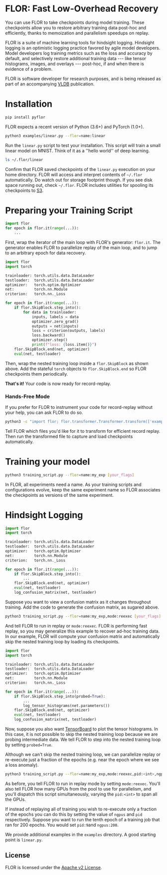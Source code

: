 <!-- ![Travis](https://travis-ci.com/ucbrise/flor.svg?branch=master)
![Python37](https://img.shields.io/badge/python-3.7-blue.svg)
[![](https://badge.fury.io/py/pyflor.svg)](https://pypi.org/project/pyflor/)
[![codecov](https://codecov.io/gh/ucbrise/flor/branch/master/graph/badge.svg)](https://codecov.io/gh/ucbrise/flor)
 -->

FLOR: Fast Low-Overhead Recovery
================================

You can use FLOR to take checkpoints during model training.
These checkpoints allow you to restore arbitrary training data post-hoc and efficiently,
thanks to memoization and parallelism speedups on replay.

FLOR is a suite of machine learning tools for hindsight logging.
Hindsight logging is an optimistic logging practice favored by agile model developers. 
Model developers log training metrics such as the loss and accuracy by default, 
and selectively restore additional training data --- like tensor histograms, images, and overlays --- post-hoc, 
if and when there is evidence of a problem. 

FLOR is software developer for research purposes, 
and is being released as part of an accompanying [VLDB](https://vldb.org/2021/) publication.

# Installation

```bash
pip install pyflor
```
FLOR expects a recent version of Python (3.6+) and PyTorch (1.0+).

```bash
python3 examples/linear.py --flor=name:linear
```
Run the ``linear.py`` script to test your installation. 
This script will train a small linear model on MNIST.
Think of it as a ''hello world'' of deep learning.

```bash
ls ~/.flor/linear
```
Confirm that FLOR saved checkpoints of the ``linear.py`` execution on your home directory.
FLOR will access and interpret contents of ``~/.flor`` automatically. 
Do watch out for storage footprint though. 
If you see disk space running out, check ``~/.flor``.
FLOR includes utilities for spooling its checkpoints to [S3](https://aws.amazon.com/s3).

# Preparing your Training Script

```python
import flor
for epoch in flor.it(range(...)):
    ...
```

First, wrap the iterator of the main loop with FLOR's generator: ``flor.it``. 
The generator enables FLOR to parallelize replay of the main loop,
and to jump to an arbitrary epoch for data recovery.

```python
import flor
import torch

trainloader: torch.utils.data.DataLoader
testloader:  torch.utils.data.DataLoader
optimizer:   torch.optim.Optimizer
net:         torch.nn.Module
criterion:   torch.nn._Loss

for epoch in flor.it(range(...)):
    if flor.SkipBlock.step_into():
        for data in trainloader:
            inputs, labels = data
            optimizer.zero_grad()
            outputs = net(inputs)
            loss = criterion(outputs, labels)
            loss.backward()
            optimizer.step()
            print(f"loss: {loss.item()}")
    flor.SkipBlock.end(net, optimizer)
    eval(net, testloader)
```

Then, wrap the nested training loop inside a ``flor.SkipBlock`` as shown above.
Add the stateful ``torch`` objects to ``flor.SkipBlock.end`` so FLOR checkpoints them
periodically.  

**That's it!** Your code is now ready for record-replay.

### Hands-Free Mode

If you prefer for FLOR to instrument your code for record-replay without your help,
you can ask FLOR to do so.

```bash
python3 -c "import flor; flor.transformer.Transformer.transform(['examples/linear_raw.py'])"
```

Tell FLOR which files you'd like for it to transform for efficient record replay.
Then run the transformed file to capture and load checkpoints automatically.


# Training your model

```bash
python3 training_script.py --flor=name:my_exp [your_flags]
```

In FLOR, all experiments need a name. 
As your training scripts and configurations evolve,
keep the same experiment name so FLOR 
associates the checkpoints as versions of the same experiment.

# Hindsight Logging

```python
import flor
import torch

trainloader: torch.utils.data.DataLoader
testloader:  torch.utils.data.DataLoader
optimizer:   torch.optim.Optimizer
net:         torch.nn.Module
criterion:   torch.nn._Loss

for epoch in flor.it(range(...)):
    if flor.SkipBlock.step_into():
        ...
    flor.SkipBlock.end(net, optimizer)
    eval(net, testloader)
    log_confusion_matrix(net, testloader)
```

Suppose you want to view a confusion matrix as it changes
throughout training.
Add the code to generate the confusion matrix, as sugared above.

```bash
python3 training_script.py --flor=name:my_exp,mode:reexec [your_flags]
```

And tell FLOR to run in replay or ``mode:reexec``. 
FLOR is performing fast replay, so you may generalize this
example to recover ad-hoc training data.
In our example, FLOR will compute your confusion matrix 
and automatically skip the nested training loop 
by loading its checkpoints.

```python
import flor
import torch

trainloader: torch.utils.data.DataLoader
testloader:  torch.utils.data.DataLoader
optimizer:   torch.optim.Optimizer
net:         torch.nn.Module
criterion:   torch.nn._Loss

for epoch in flor.it(range(...)):
    if flor.SkipBlock.step_into(probed=True):
        ...
        log_tensor_histograms(net.parameters())
    flor.SkipBlock.end(net, optimizer)
    eval(net, testloader)
    log_confusion_matrix(net, testloader)
```

Now, suppose you also want [TensorBoard](https://www.tensorflow.org/tensorboard)
to plot the tensor histograms.
In this case, it is not possible to skip the nested training loop
because we are probing intermediate data.
We tell FLOR to step into the nested training loop by setting ``probed=True``.

Although we can't skip the nested training loop, we can parallelize replay or
re-execute just a fraction of the epochs (e.g. near the epoch where we see a loss anomaly).

```bash
python3 training_script.py --flor=name:my_exp,mode:reexec,pid:<int>,ngpus:<int> [your_flags]
```

As before, you tell FLOR to run in replay mode by setting ``mode:reexec``.
You'll also tell FLOR how many GPUs from the pool to use for parallelism,
and you'll dispatch this script simultaneously, varying the ``pid:<int>``
to span all the GPUs.

If instead of replaying all of training you wish to re-execute only a fraction of the epochs
you can do this by setting the value of ``ngpus`` and ``pid`` respectively.
Suppose you want to run the tenth epoch of a training job that ran for 200 epochs. You would set
``pid:9``and ``ngpus:200``.

We provide additional examples in the ``examples`` directory. A good starting point is ``linear.py``. 

## License
FLOR is licensed under the [Apache v2 License](https://www.apache.org/licenses/LICENSE-2.0).
